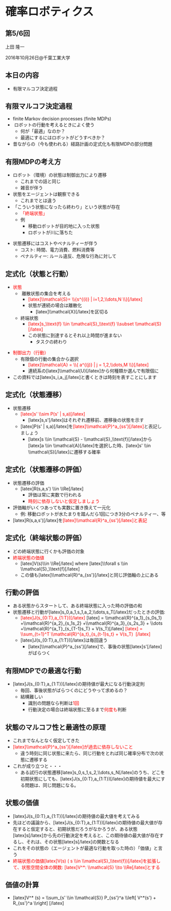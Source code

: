 <h1 style="font-size: 250%;">確率ロボティクス</h1>
<h2>第5/6回</h2>
上田 隆一

2016年10月26日\@千葉工業大学

<!--nextpage-->
<h2>本日の内容</h2>
<ul>
 	<li>有限マルコフ決定過程</li>
</ul>
<!--nextpage-->
<h2>有限マルコフ決定過程</h2>
<ul>
 	<li>finite Markov decision processes (finite MDPs)</li>
 	<li> ロボットの行動を考えるときによく使う
<ul>
 	<li>何が「最適」なのか？</li>
 	<li>最適にするにはロボットがどうすべきか？</li>
</ul>
</li>
 	<li>昔ながらの（今も使われる）経路計画の定式化も有限MDPの部分問題</li>
</ul>
<!--nextpage-->
<h2>有限MDPの考え方</h2>
<ul>
 	<li>ロボット（環境）の状態は制御出力により遷移
<ul>
 	<li>これまでの話と同じ</li>
 	<li>雑音が伴う</li>
</ul>
</li>
 	<li>状態をエージェントは観察できる
<ul>
 	<li>これまでとは違う</li>
</ul>
</li>
 	<li>「こういう状態になったら終わり」という状態が存在
<ul>
 	<li><span style="color: #ff0000;">「終端状態」 </span></li>
 	<li>例
<ul>
 	<li>移動ロボットが目的地に入った状態</li>
 	<li>ロボットが川に落ちた</li>
</ul>
</li>
</ul>
</li>
</ul>
<!--nextpage-->
<ul>
 	<li>状態遷移にはコストやペナルティーが伴う
<ul>
 	<li>コスト: 時間、電力消費、燃料消費等</li>
 	<li>ペナルティー: ルール違反、危険な行為に対して</li>
</ul>
</li>
</ul>
<!--nextpage-->
<h2>定式化（状態と行動）</h2>
<ul>
 	<li><span style="color: #ff0000;">状態</span>
<ul>
 	<li> 離散状態の集合を考える
<ul>
 	<li><span style="color: #ff0000;">[latex]\\mathcal{S}= \\{s^{(i)} | i=1,2,\\dots,N \\}[/latex]</span></li>
 	<li>状態が連続の場合は離散化
<ul>
 	<li>[latex]\\mathcal{X}[/latex]を区切る</li>
</ul>
</li>
</ul>
</li>
 	<li>終端状態
<ul>
 	<li><span style="color: #ff0000;">[latex]s_\\text{f} \\in \\mathcal{S}_\\text{f} \\subset \\mathcal{S}[/latex]</span></li>
 	<li>この状態に到達するとそれ以上時間が進まない
<ul>
 	<li>タスクの終わり</li>
</ul>
</li>
</ul>
</li>
</ul>
</li>
</ul>
<!--nextpage-->
<ul>
 	<li><span style="color: #ff0000;">制御出力（行動）</span>
<ul>
 	<li>有限個の行動の集合から選択
<ul>
 	<li><span style="color: #ff0000;">[latex]\\mathcal{A} = \\{ a^{(j)} | j = 1,2,\\dots,M \\}[/latex]</span></li>
 	<li>連続系の[latex]\\mathcal{U}[/latex]から何種類か選んで有限個に</li>
</ul>
</li>
</ul>
</li>
 	<li>この資料では[latex]s_i,a_j[/latex]と書くときは時刻を表すことにします</li>
</ul>
<!--nextpage-->
<h2>定式化（状態遷移）</h2>
<ul>
 	<li>状態遷移
<ul>
 	<li><span style="color: #ff0000;">[latex]s' \\sim P(s' | s,a)[/latex]</span>
<ul>
 	<li>[latex]s,s'[/latex]はそれぞれ遷移前、遷移後の状態を示す</li>
</ul>
</li>
 	<li>[latex]P(s' | s,a)[/latex]を<span style="color: #ff0000;">[latex]\\mathcal{P}^a_{ss'}[/latex]<span style="color: #333333;">と表記しましょう</span></span>
<ul>
 	<li>[latex]s \\in \\mathcal{S} - \\mathcal{S}_\\text{f}[/latex]から[latex]a \\in \\mathcal{A}[/latex]を選択した時、[latex]s' \\in \\mathcal{S}[/latex]に遷移する確率</li>
</ul>
</li>
</ul>
</li>
</ul>
<!--nextpage-->
<h2>定式化（状態遷移の評価）</h2>
<ul>
 	<li>状態遷移の評価
<ul>
 	<li>[latex]R(s,a,s') \\in \\Re[/latex]
<ul>
 	<li>評価は常に実数で行われる</li>
 	<li><span style="color: #ff0000;">時刻に依存しないと仮定しましょう</span></li>
</ul>
</li>
</ul>
</li>
 	<li>評価軸がいくつあっても実数に置き換えて一元化
<ul>
 	<li>例: 移動ロボットが水たまりを踏んだら1回につき3分のペナルティー、等</li>
</ul>
</li>
 	<li>[latex]R(s,a,s')[/latex]を<span style="color: #ff0000;">[latex]\\mathcal{R}^a_{ss'}[/latex]と表記</span></li>
</ul>
<!--nextpage-->
<h2>定式化（終端状態の評価）</h2>
<ul>
 	<li>どの終端状態に行くかも評価の対象</li>
 	<li><span style="color: #ff0000;">終端状態の価値</span>
<ul>
 	<li>[latex]V(s)\\in \\Re[/latex] where [latex]\\forall s \\in \\mathcal{S}_\\text{f}[/latex]</li>
 	<li>この値も[latex]\\mathcal{R}^a_{ss'}[/latex]と同じ評価軸の上にある</li>
</ul>
</li>
</ul>
<!--nextpage-->
<h2>行動の評価</h2>
<ul>
 	<li>ある状態からスタートして、ある終端状態に入った時の評価の和</li>
 	<li>状態遷移と行動が[latex]s_0,a_1,s_1,a_2,\\dots,s_T[/latex]だったときの評価:
<ul>
 	<li><span style="color: #ff0000;">[latex]J(s_{0:T},a_{1:T})[/latex]</span> [latex] = \\mathcal{R}^{a_1}_{s_0s_1} +\\mathcal{R}^{a_2}_{s_1s_2} +\\mathcal{R}^{a_3}_{s_2s_3} + \\dots +\\mathcal{R}^{a_T}_{s_{T-1}s_T} + V(s_T)[/latex]
<span style="color: #ff0000;">[latex] = \\sum_{t=1}^T \\mathcal{R}^{a_t}_{s_{t-1}s_t} + V(s_T)  [/latex]</span></li>
 	<li>[latex]J(s_{0:T},a_{1:T})[/latex]は毎回違う
<ul>
 	<li>[latex]\\mathcal{P}^a_{ss'}[/latex]で、事後の状態[latex]s'[/latex]がばらつく</li>
</ul>
</li>
</ul>
</li>
</ul>
<!--nextpage-->
<h2>有限MDPでの最適な行動</h2>
<ul>
 	<li>[latex]J(s_{0:T},a_{1:T})[/latex]の期待値が最大になる行動決定則
<ul>
 	<li>毎回、事後状態がばらつくのにどうやって求めるの？</li>
 	<li>結構難しい
<ul>
 	<li>識別の問題なら判断は<span style="color: #ff0000;">1回</span></li>
 	<li>行動決定の場合は終端状態に至るまで<span style="color: #ff0000;">何度も</span>判断</li>
</ul>
</li>
</ul>
</li>
</ul>
<!--nextpage-->
<h2>状態のマルコフ性と最適性の原理</h2>
<ul>
 	<li>これまでなんとなく仮定してきた</li>
 	<li><span style="color: #ff0000;">[latex]\\mathcal{P}^a_{ss'}[/latex]が過去に依存しないこと</span>
<ul>
 	<li>違う時刻に同じ状態に来たら、同じ行動をとれば同じ確率分布で次の状態に遷移する</li>
</ul>
</li>
 	<li>これが成り立つと・・・
<ul>
 	<li>ある試行の状態遷移[latex]s_0,s_1,s_2,\\dots,s_N[/latex]のうち、どこを初期状態にしても、[latex]J(s_{0:T},a_{1:T})[/latex]の期待値を最大にする問題は、同じ問題になる。</li>
</ul>
</li>
</ul>
<!--nextpage-->
<h2>状態の価値</h2>
<ul>
 	<li>[latex]J(s_{0:T},a_{1:T})[/latex]の期待値の最大値を考えてみる</li>
 	<li>先ほどの議論から、[latex]J(s_{0:T},a_{1:T})[/latex]の期待値の最大値が存在すると仮定すると、初期状態だろうがなかろうが、ある状態[latex]s[/latex]から先の行動決定を考えると、この期待値の最大値が存在するし、それは、その状態[latex]s[/latex]の関数となる</li>
 	<li>これをその状態の（エージェントが最適な行動を取った時の）「価値」と言う</li>
 	<li><span style="color: #ff0000;">終端状態の価値[latex]V(s) ( s \\in \\mathcal{S}_\\text{f})[/latex]を拡張して、状態空間全体の関数: [latex]V^*: \\mathcal{S} \\to \\Re[/latex]とする</span></li>
</ul>
<!--nextpage-->
<h2>価値の計算</h2>
<ul>
 	<li>[latex]V^* (s) = \\sum_{s' \\in \\mathcal{S}} P_{ss'}^a \\left[ V^*(s') + R_{ss'}^a \\right] [/latex]</li>
</ul>
